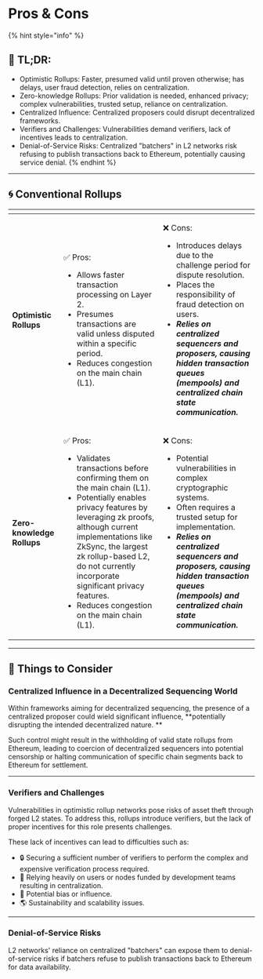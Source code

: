 # Pros & Cons

{% hint style="info" %}
## 📜 **TL;DR:**

* Optimistic Rollups: Faster, presumed valid until proven otherwise; has delays, user fraud detection, relies on centralization.
* Zero-knowledge Rollups: Prior validation is needed, enhanced privacy; complex vulnerabilities, trusted setup, reliance on centralization.
* Centralized Influence: Centralized proposers could disrupt decentralized frameworks.
* Verifiers and Challenges: Vulnerabilities demand verifiers, lack of incentives leads to centralization.
* Denial-of-Service Risks: Centralized "batchers" in L2 networks risk refusing to publish transactions back to Ethereum, potentially causing service denial.
{% endhint %}

***

## 🌀 **Conventional Rollups**

<table data-card-size="large" data-view="cards"><thead><tr><th></th><th></th><th></th></tr></thead><tbody><tr><td><strong>Optimistic Rollups</strong></td><td><p>✅ Pros:</p><ul><li>Allows faster transaction processing on Layer 2.</li><li>Presumes transactions are valid unless disputed within a specific period.</li><li>Reduces congestion on the main chain (L1).</li></ul></td><td><p>❌ Cons:</p><ul><li>Introduces delays due to the challenge period for dispute resolution.</li><li>Places the responsibility of fraud detection on users.</li><li><em><strong>Relies on centralized sequencers and proposers, causing hidden transaction queues (mempools) and centralized chain state communication.</strong></em></li></ul></td></tr><tr><td><strong>Zero-knowledge Rollups</strong></td><td><p>✅ Pros:</p><ul><li>Validates transactions before confirming them on the main chain (L1).</li><li>Potentially enables privacy features by leveraging zk proofs, although current implementations like ZkSync, the largest zk rollup-based L2, do not currently incorporate significant privacy features.</li><li>Reduces congestion on the main chain (L1).</li></ul></td><td><p>❌ Cons:</p><ul><li>Potential vulnerabilities in complex cryptographic systems.</li><li>Often requires a trusted setup for implementation.</li><li><em><strong>Relies on centralized sequencers and proposers, causing hidden transaction queues (mempools) and centralized chain state communication.</strong></em></li></ul></td></tr></tbody></table>

***

## 💭 Things to Consider

### Centralized Influence in a Decentralized Sequencing World

Within frameworks aiming for decentralized sequencing, the presence of a centralized proposer could wield significant influence, \*\*potentially disrupting the intended decentralized nature. \*\*

Such control might result in the withholding of valid state rollups from Ethereum, leading to coercion of decentralized sequencers into potential censorship or halting communication of specific chain segments back to Ethereum for settlement.

***

### Verifiers and Challenges

Vulnerabilities in optimistic rollup networks pose risks of asset theft through forged L2 states. To address this, rollups introduce verifiers, but the lack of proper incentives for this role presents challenges.

These lack of incentives can lead to difficulties such as:

* 🔒 Securing a sufficient number of verifiers to perform the complex and expensive verification process required.
* 👥 Relying heavily on users or nodes funded by development teams resulting in centralization.
* 📣 Potential bias or influence.
* 🌎 Sustainability and scalability issues.

***

### Denial-of-Service Risks

L2 networks' reliance on centralized "batchers" can expose them to denial-of-service risks if batchers refuse to publish transactions back to Ethereum for data availability.
